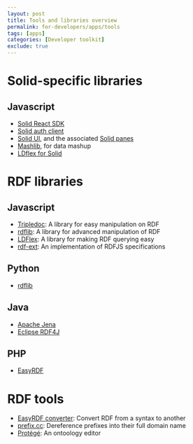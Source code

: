 ```yaml
---
layout: post
title: Tools and libraries overview
permalink: for-developers/apps/tools
tags: [apps]
categories: [Developer toolkit]
exclude: true
---
```


# Solid-specific libraries

## Javascript

- [Solid React SDK](https://github.com/inrupt/solid-react-sdk)
- [Solid auth client](https://github.com/solid/solid-auth-client)
- [Solid UI](https://github.com/solid/solid-ui), and the associated [Solid panes](https://github.com/solid/solid-panes)
- [Mashlib](https://github.com/solid/mashlib), for data mashup
- [LDflex for Solid](https://github.com/solid/query-ldflex)

# RDF libraries

## Javascript

- [Tripledoc](https://vincenttunru.gitlab.io/tripledoc/): A library for easy manipulation on RDF
- [rdflib](https://github.com/linkeddata/rdflib.js/): A library for advanced manipulation of RDF
- [LDFlex](https://rubenverborgh.github.io/LDflex/): A library for making RDF querying easy
- [rdf-ext](https://github.com/rdf-ext/rdf-ext): An implementation of RDFJS specifications

## Python

- [rdflib](https://rdflib.readthedocs.io/en/stable/)

## Java

- [Apache Jena](https://jena.apache.org/)
- [Eclipse RDF4J](https://rdf4j.eclipse.org/)

## PHP

- [EasyRDF](http://www.easyrdf.org/)

# RDF tools

- [EasyRDF converter](http://www.easyrdf.org/converter): Convert RDF from a syntax to another
- [prefix.cc](http://prefix.cc): Dereference prefixes into their full domain name
- [Protégé](https://protege.stanford.edu): An ontoology editor
